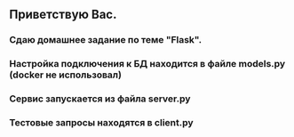 ## Приветствую Вас.
### Сдаю домашнее задание по теме  "Flask".

### Настройка подключения к БД находится в файле models.py (docker не использовал)
### Сервис запускается из файла server.py
### Тестовые запросы находятся в client.py
